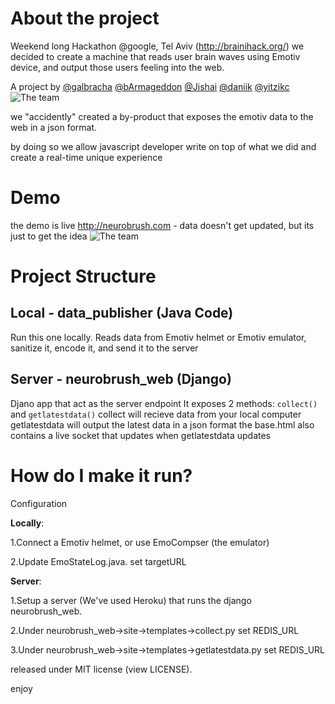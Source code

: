 About the project
=================
Weekend long Hackathon @google, Tel Aviv (<http://brainihack.org/>)
we decided to create a machine that reads user brain waves using Emotiv device,
and output those users feeling into the web.

A project by [@galbracha](https://twitter.com/galbracha) [@bArmageddon](https://twitter.com/bArmageddon) [@Jishai](https://twitter.com/Jishai) [@daniik](https://twitter.com/DaniiK) [@yitzikc](https://twitter.com/yitzikc)
![The team](https://raw.github.com/rootux/neurobrush/master/demo/images/the_team.jpg "The team")

we "accidently" created a by-product that exposes the emotiv
data to the web in a json format.

by doing so we allow javascript developer write on top of what
we did and create a real-time unique experience

Demo
====
the demo is live <http://neurobrush.com> - data doesn't get updated, but its just to get the idea
![The team](https://raw.github.com/rootux/neurobrush/master/demo/images/demo.png "The team")

Project Structure
================

Local - data_publisher (Java Code)
--------------
Run this one locally.
Reads data from Emotiv helmet or Emotiv emulator, sanitize it, encode it,
and send it to the server

Server - neurobrush_web (Django)
--------------
Djano app that act as the server endpoint
It exposes 2 methods: `collect()` and `getlatestdata()`
collect will recieve data from your local computer
getlatestdata will output the latest data in a json format
the base.html also contains a live socket that updates when getlatestdata updates


How do I make it run?
====================
Configuration

**Locally**:

 1.Connect a Emotiv helmet, or use EmoCompser (the emulator)

 2.Update EmoStateLog.java. set targetURL

**Server**:

 1.Setup a server (We've used Heroku) that runs the django neurobrush_web.

 2.Under neurobrush_web->site->templates->collect.py set REDIS_URL

 3.Under neurobrush_web->site->templates->getlatestdata.py set REDIS_URL

released under MIT license (view LICENSE).

enjoy